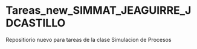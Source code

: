 # Tareas_new_SIMMAT_JEAGUIRRE_JDCASTILLO
Repositiorio nuevo para tareas de la clase Simulacion de Procesos
